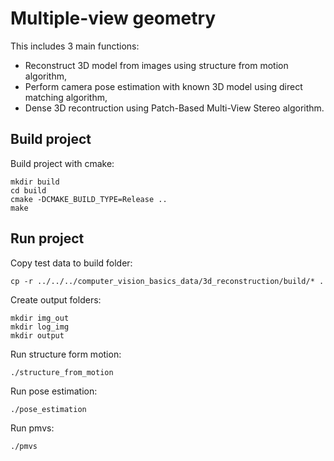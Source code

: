 # Multiple-view geometry
This includes 3 main functions:
* Reconstruct 3D model from images using structure from motion algorithm,
* Perform camera pose estimation with known 3D model using direct matching algorithm,
* Dense 3D recontruction using Patch-Based Multi-View Stereo algorithm.

## Build project
Build project with cmake:
```
mkdir build
cd build
cmake -DCMAKE_BUILD_TYPE=Release ..
make
```

## Run project
Copy test data to build folder:
```
cp -r ../../../computer_vision_basics_data/3d_reconstruction/build/* .
```

Create output folders:
```
mkdir img_out
mkdir log_img
mkdir output
```

Run structure form motion:
```
./structure_from_motion
```

Run pose estimation:
```
./pose_estimation
```

Run pmvs:
```
./pmvs
```